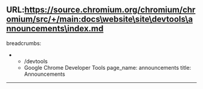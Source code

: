 URL:https://source.chromium.org/chromium/chromium/src/+/main:docs\website\site\devtools\announcements\index.md
---
breadcrumbs:
- - /devtools
  - Google Chrome Developer Tools
page_name: announcements
title: Announcements
---
